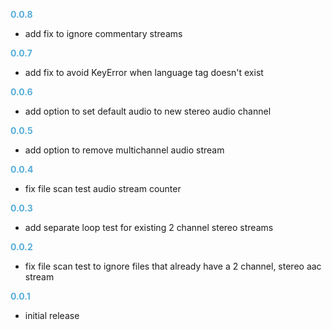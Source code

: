 
**<span style="color:#56adda">0.0.8</span>**
- add fix to ignore commentary streams

**<span style="color:#56adda">0.0.7</span>**
- add fix to avoid KeyError when language tag doesn't exist

**<span style="color:#56adda">0.0.6</span>**
- add option to set default audio to new stereo audio channel

**<span style="color:#56adda">0.0.5</span>**
- add option to remove multichannel audio stream

**<span style="color:#56adda">0.0.4</span>**
- fix file scan test audio stream counter

**<span style="color:#56adda">0.0.3</span>**
- add separate loop test for existing 2 channel stereo streams

**<span style="color:#56adda">0.0.2</span>**
- fix file scan test to ignore files that already have a 2 channel, stereo aac stream

**<span style="color:#56adda">0.0.1</span>**
- initial release
